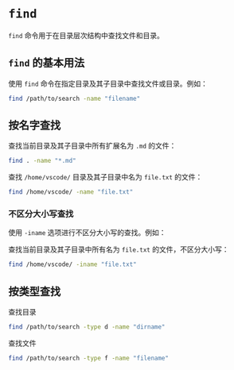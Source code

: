 
# `find`

`find` 命令用于在目录层次结构中查找文件和目录。

## `find` 的基本用法

使用 `find` 命令在指定目录及其子目录中查找文件或目录。例如：

```sh
find /path/to/search -name "filename"
```

## 按名字查找

查找当前目录及其子目录中所有扩展名为 `.md` 的文件：

```sh
find . -name "*.md"
```

查找 `/home/vscode/` 目录及其子目录中名为 `file.txt` 的文件：

```sh
find /home/vscode/ -name "file.txt"
```

### 不区分大小写查找

使用 `-iname` 选项进行不区分大小写的查找。例如：

查找当前目录及其子目录中所有名为 `file.txt` 的文件，不区分大小写：
```sh
find /home/vscode/ -iname "file.txt"
```


## 按类型查找

查找目录

```sh
find /path/to/search -type d -name "dirname"
```

查找文件

```sh
find /path/to/search -type f -name "filename"
```
